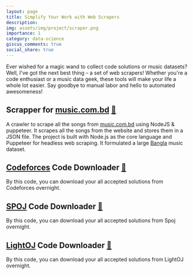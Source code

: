 ```yaml
---
layout: page
title: Simplify Your Work with Web Scrapers
description:
img: assets/img/project/scraper.png
importance: 1
category: data-science
giscus_comments: true
social_share: true
---
```



Ever wished for a magic wand to collect code solutions or music datasets? Well, I've got the next best thing – a set of web scrapers! Whether you're a code enthusiast or a music data geek, these tools will make your life a whole lot easier. Say goodbye to manual labor and hello to automated awesomeness!


## Scrapper for [music.com.bd](https://music.com.bd) [🔗](https://github.com/dipta007/music.com.bd-scraper)

A crawler to scrape all the songs from [music.com.bd](https://music.com.bd) using NodeJS & puppeteer. It scrapes all the songs from the website and stores them in a JSON file. The project is built with Node.js as the core language and Puppeteer for headless web scraping. It formulated a large [Bangla](https://en.wikipedia.org/wiki/Bangla) music dataset.


## [Codeforces](https://codeforces.com/) Code Downloader [🔗](https://github.com/dipta007/codeforce-code-downloader_gym_regular)

By this code, you can download your all accepted solutions from Codeforces overnight.



## [SPOJ](https://www.spoj.com/) Code Downloader [🔗](https://github.com/dipta007/spoj-code-downloader)

By this code, you can download your all accepted solutions from Spoj overnight.



## [LightOJ](https://lightoj.com/) Code Downloader [🔗](https://github.com/dipta007/lightoj-code-downloader)

By this code, you can download your all accepted solutions from LightOJ overnight.
